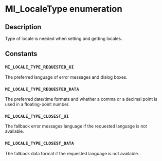 # MI_LocaleType enumeration

## Description

Type of locale is needed when setting and getting locales.

## Constants

### `MI_LOCALE_TYPE_REQUESTED_UI`

The preferred language of error messages and dialog boxes.

### `MI_LOCALE_TYPE_REQUESTED_DATA`

The preferred date/time formats and whether a comma or a decimal point is used in a floating-point number.

### `MI_LOCALE_TYPE_CLOSEST_UI`

The fallback error messages language if the requested language is not available.

### `MI_LOCALE_TYPE_CLOSEST_DATA`

The fallback data format if the requested language is not available.